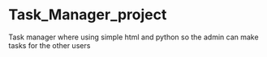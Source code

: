 # Task_Manager_project
Task manager where using simple html and python so the admin can make tasks for the other users
